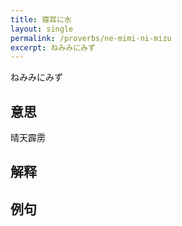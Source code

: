 ```yaml
---
title: 寝耳に水
layout: single
permalink: /proverbs/ne-mimi-ni-mizu
excerpt: ねみみにみず
---
```


ねみみにみず

## 意思

晴天霹雳

## 解释

## 例句

